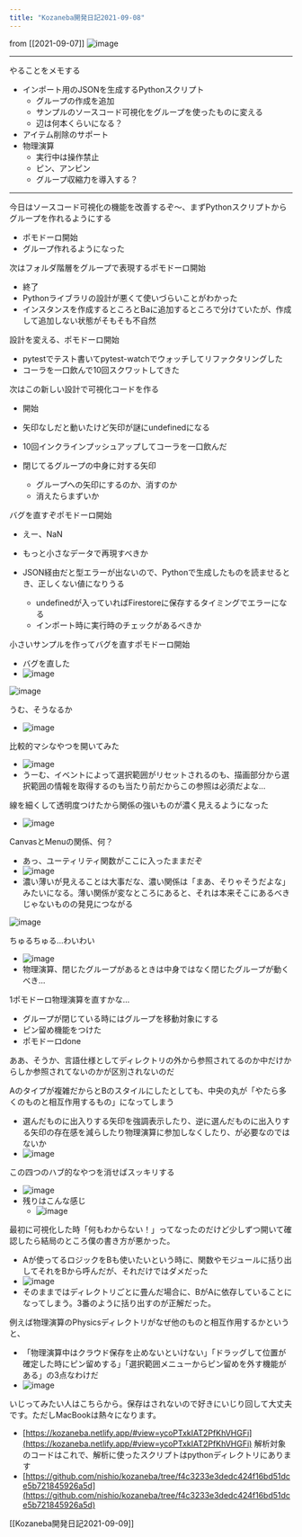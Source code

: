 ```yaml
---
title: "Kozaneba開発日記2021-09-08"
---
```


from [[2021-09-07]]
![image](https://gyazo.com/9424e7b64aacc23712232345e0d3efdc/thumb/1000)

---
やることをメモする
- インポート用のJSONを生成するPythonスクリプト
    - グループの作成を追加
    - サンプルのソースコード可視化をグループを使ったものに変える
    - 辺は何本くらいになる？
- アイテム削除のサポート
- 物理演算
    - 実行中は操作禁止
    - ピン、アンピン
    - グループ収縮力を導入する？

---
今日はソースコード可視化の機能を改善するぞ〜、まずPythonスクリプトからグループを作れるようにする
- ポモドーロ開始
- グループ作れるようになった

次はフォルダ階層をグループで表現するポモドーロ開始
- 終了
- Pythonライブラリの設計が悪くて使いづらいことがわかった
- インスタンスを作成するところとBaに追加するところで分けていたが、作成して追加しない状態がそもそも不自然

設計を変える、ポモドーロ開始
- pytestでテスト書いてpytest-watchでウォッチしてリファクタリングした
- コーラを一口飲んで10回スクワットしてきた

次はこの新しい設計で可視化コードを作る
- 開始
- 矢印なしだと動いたけど矢印が謎にundefinedになる
- 10回インクラインプッシュアップしてコーラを一口飲んだ

- 閉じてるグループの中身に対する矢印
    - グループへの矢印にするのか、消すのか
    - 消えたらまずいか

バグを直すぞポモドーロ開始
- えー、NaN
- もっと小さなデータで再現すべきか

- JSON経由だと型エラーが出ないので、Pythonで生成したものを読ませるとき、正しくない値になりうる
    - undefinedが入っていればFirestoreに保存するタイミングでエラーになる
    - インポート時に実行時のチェックがあるべきか

小さいサンプルを作ってバグを直すポモドーロ開始
- バグを直した
- ![image](https://gyazo.com/6fec08b1824fccef497b685daf1a6bad/thumb/1000)

![image](https://gyazo.com/25b415aebf4f5fe65f61d5975b634348/thumb/1000)

うむ、そうなるか
- ![image](https://gyazo.com/1b4e1e9bb496257d9a66d672ba85dc99/thumb/1000)

比較的マシなやつを開いてみた
- ![image](https://gyazo.com/084abc398e5d0466382139fe7802d4e9/thumb/1000)
- うーむ、イベントによって選択範囲がリセットされるのも、描画部分から選択範囲の情報を取得するのも当たり前だからこの参照は必須だよな…

線を細くして透明度つけたから関係の強いものが濃く見えるようになった
- ![image](https://gyazo.com/cf0f4c0380621dd35072d4141448859d/thumb/1000)

CanvasとMenuの関係、何？
- あっ、ユーティリティ関数がここに入ったままだぞ
- ![image](https://gyazo.com/1be558bd6bd328c3bd90b992bd1efb58/thumb/1000)
- 濃い薄いが見えることは大事だな、濃い関係は「まあ、そりゃそうだよな」みたいになる。薄い関係が変なところにあると、それは本来そこにあるべきじゃないものの発見につながる

![image](https://gyazo.com/998e38303d3f7a098dbe74037886c737/thumb/1000)

ちゅるちゅる…わいわい
- ![image](https://gyazo.com/53dc2ebe85bead86d7ea5b9b87cb4346/thumb/1000)
- 物理演算、閉じたグループがあるときは中身ではなく閉じたグループが動くべき…

1ポモドーロ物理演算を直すかな…
- グループが閉じている時にはグループを移動対象にする
- ピン留め機能をつけた
- ポモドーロdone

ああ、そうか、言語仕様としてディレクトリの外から参照されてるのか中だけからしか参照されてないのかが区別されないのだ

Aのタイプが複雑だからとBのスタイルにしたとしても、中央の丸が「やたら多くのものと相互作用するもの」になってしまう
- 選んだものに出入りする矢印を強調表示したり、逆に選んだものに出入りする矢印の存在感を減らしたり物理演算に参加しなくしたり、が必要なのではないか
- ![image](https://gyazo.com/3e11f55a16fe6fef6459f17e0588466a/thumb/1000)

この四つのハブ的なやつを消せばスッキリする
- ![image](https://gyazo.com/ee8200d6aeac22c63f569f36f708d232/thumb/1000)
- 残りはこんな感じ
    - ![image](https://gyazo.com/9c415198f7b77e5e769d865c4cbdafa8/thumb/1000)

最初に可視化した時「何もわからない！」ってなったのだけど少しずつ開いて確認したら結局のところ僕の書き方が悪かった。
- Aが使ってるロジックをBも使いたいという時に、関数やモジュールに括り出してそれをBから呼んだが、それだけではダメだった
- ![image](https://gyazo.com/ec15c6104492a7d97d2c00dcd409a3b7/thumb/1000)
- そのままではディレクトリごとに畳んだ場合に、BがAに依存していることになってしまう。3番のように括り出すのが正解だった。

例えば物理演算のPhysicsディレクトリがなぜ他のものと相互作用するかというと、
- 「物理演算中はクラウド保存を止めないといけない」「ドラッグして位置が確定した時にピン留めする」「選択範囲メニューからピン留めを外す機能がある」の3点なわけだ
- ![image](https://gyazo.com/9424e7b64aacc23712232345e0d3efdc/thumb/1000)


いじってみたい人はこちらから。保存はされないので好きにいじり回して大丈夫です。ただしMacBookは熱々になります。
- [https://kozaneba.netlify.app/#view=ycoPTxkIAT2PfKhVHGFi](https://kozaneba.netlify.app/#view=ycoPTxkIAT2PfKhVHGFi)
解析対象のコードはこれで、解析に使ったスクリプトはpythonディレクトリにあります
- [https://github.com/nishio/kozaneba/tree/f4c3233e3dedc424f16bd51dce5b721845926a5d](https://github.com/nishio/kozaneba/tree/f4c3233e3dedc424f16bd51dce5b721845926a5d)

[[Kozaneba開発日記2021-09-09]]
